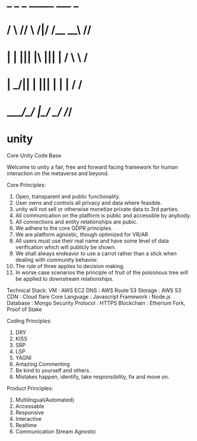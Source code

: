 #   _     _      _  _____ ___  _
#  / \ /\/ \  /|/ \/__ __\\  \//
#  | | ||| |\ ||| |  / \   \  / 
#  | \_/|| | \||| |  | |   / /  
#  \____/\_/  \|\_/  \_/  /_/   
#                           

# unity
Core Unity Code Base

Welcome to unity a fair, free and forward facing framework for human interaction on the metaverse and beyond.

Core Principles:
1) Open, transparent and public functionality.
2) User owns and controls all privacy and data where feasible.
3) unity will not sell or otherwise monetize private data to 3rd parties.
4) All communication on the platform is public and accessible by anybody.
5) All connections and entity relationships are pubic.
6) We adhere to the core GDPR principles.
7) We are platform agnostic, though optimized for VR/AR
8) All users must use their real name and have some level of data verification which will publicly be shown.
9) We shall always endeavor to use a carrot rather than a stick when dealing with community behavior.
10) The rule of three applies to decision making.
11) In worse case scenarios the principle of fruit of the poisonous tree will be applied to downstream relationships.

Technical Stack:
VM : AWS EC2
DNS : AWS Route 53
Storage : AWS S3
CDN : Cloud flare
Core Language : Javascript
Framework : Node.js
Database : Mongo
Security Protocol : HTTPS
Blockchain : Etherium Fork, Proof of Stake

Coding Principles:
1) DRY
2) KISS
3) SRP
4) LSP
5) YAGNI
6) Amazing Commenting
7) Be kind to yourself and others.
8) Mistakes happen, identify, take responsibility, fix and move on.

Product Principles:
1) Multilingual(Automated)
2) Accessable
3) Responsive
4) Interactive
5) Realtime
6) Communication Stream Agnostic
